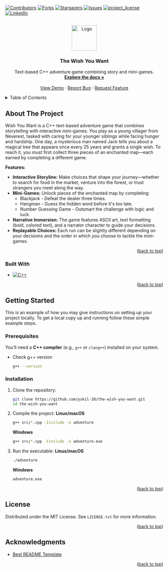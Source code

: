 <!-- Improved compatibility of back to top link: See: https://github.com/othneildrew/Best-README-Template/pull/73 -->
<a id="readme-top"></a>
<!--
*** Thanks for checking out the Best-README-Template. If you have a suggestion
*** that would make this better, please fork the repo and create a pull request
*** or simply open an issue with the tag "enhancement".
*** Don't forget to give the project a star!
*** Thanks again! Now go create something AMAZING! :D
-->



<!-- PROJECT SHIELDS -->
<!--
*** I'm using markdown "reference style" links for readability.
*** Reference links are enclosed in brackets [ ] instead of parentheses ( ).
*** See the bottom of this document for the declaration of the reference variables
*** for contributors-url, forks-url, etc. This is an optional, concise syntax you may use.
*** https://www.markdownguide.org/basic-syntax/#reference-style-links
-->
[![Contributors][contributors-shield]][contributors-url]
[![Forks][forks-shield]][forks-url]
[![Stargazers][stars-shield]][stars-url]
[![Issues][issues-shield]][issues-url]
[![project_license][license-shield]][license-url]
[![LinkedIn][linkedin-shield]][linkedin-url]



<!-- PROJECT LOGO -->
<br />
<div align="center">
  <a href="https://github.com/yukil-30/the-wish-you-want">
    <img src="images/wish-you-want.svg" alt="Logo" width="80" height="80">
  </a>

<h3 align="center">The Wish You Want</h3>

  <p align="center">
    Text-based C++ adventure game combining story and mini-games.
    <br />
    <a href="https://github.com/yukil-30/the-wish-you-want"><strong>Explore the docs »</strong></a>
    <br />
    <br />
    <a href="https://github.com/yukil-30/the-wish-you-want">View Demo</a>
    &middot;
    <a href="https://github.com/yukil-30/the-wish-you-want/issues/new?labels=bug&template=bug-report---.md">Report Bug</a>
    &middot;
    <a href="https://github.com/yukil-30/the-wish-you-want/issues/new?labels=enhancement&template=feature-request---.md">Request Feature</a>
  </p>
</div>



<!-- TABLE OF CONTENTS -->
<details>
  <summary>Table of Contents</summary>
  <ol>
    <li>
      <a href="#about-the-project">About The Project</a>
      <ul>
        <li><a href="#built-with">Built With</a></li>
      </ul>
    </li>
    <li>
      <a href="#getting-started">Getting Started</a>
      <ul>
        <li><a href="#prerequisites">Prerequisites</a></li>
        <li><a href="#installation">Installation</a></li>
      </ul>
    </li>
    <li><a href="#license">License</a></li>
    <li><a href="#acknowledgments">Acknowledgments</a></li>
  </ol>
</details>



<!-- ABOUT THE PROJECT -->
## About The Project

<!-- [![Product Name Screen Shot][product-screenshot]](https://example.com) -->

Wish You Want is a C++ text-based adventure game that combines storytelling with interactive mini-games. You play as a young villager from Neverest, tasked with caring for your younger siblings while facing hunger and hardship. One day, a mysterious man named Jack tells you about a magical tree that appears once every 25 years and grants a single wish. To reach it, you must first collect three pieces of an enchanted map—each earned by completing a different game.

**Features:**
* **Interactive Storyline:** Make choices that shape your journey—whether to search for food in the market, venture into the forest, or trust strangers you meet along the way.
* **Mini-Games:** Unlock pieces of the enchanted map by completing:
    - Blackjack - Defeat the dealer three times.
    - Hangman - Guess the hidden word before it's too late.
    - Number Guessing Game - Outsmart the challenge with logic and luck.
* **Narrative Immersion:** The game features ASCII art, text formatting (bold, colored text), and a narrator character to guide your decisions.
* **Replayable Choices:** Each run can be slightly different depending on your decisions and the order in which you choose to tackle the mini-games.

<p align="right">(<a href="#readme-top">back to top</a>)</p>



### Built With

* [![C++][C++]][c++-url]

<p align="right">(<a href="#readme-top">back to top</a>)</p>



<!-- GETTING STARTED -->
## Getting Started

This is an example of how you may give instructions on setting up your project locally.
To get a local copy up and running follow these simple example steps.

### Prerequisites

You’ll need a **C++ compiler** (e.g., `g++` or `clang++`) installed on your system.

* Check g++ version
  ```sh
  g++ --version
  ```


### Installation

1. Clone the repository:
   ```sh
   git clone https://github.com/yukil-30/the-wish-you-want.git
   cd the-wish-you-want
   ```
2. Compile the project:
   **Linux/macOS**
   ```sh
   g++ src/*.cpp -Iinclude -o adventure
   ```
   **Windows**
   ```sh
   g++ src/*.cpp -Iinclude -o adventure.exe
   ```
3. Run the executable:
   **Linus/macOS**
   ```sh
   ./adventure
   ```
   **Windows**
   ```sh
   adventure.exe
   ```

<p align="right">(<a href="#readme-top">back to top</a>)</p>


<!-- ROADMAP -->
<!-- ## Roadmap

- [ ] Feature 1
- [ ] Feature 2
- [ ] Feature 3
    - [ ] Nested Feature

See the [open issues](https://github.com/github_username/repo_name/issues) for a full list of proposed features (and known issues).

<p align="right">(<a href="#readme-top">back to top</a>)</p> -->

<!-- LICENSE -->
## License

Distributed under the MIT License. See `LICENSE.txt` for more information.

<p align="right">(<a href="#readme-top">back to top</a>)</p>




<!-- ACKNOWLEDGMENTS -->
## Acknowledgments

* [Best README Template](https://github.com/othneildrew/Best-README-Template/)

<p align="right">(<a href="#readme-top">back to top</a>)</p>



<!-- MARKDOWN LINKS & IMAGES -->
<!-- https://www.markdownguide.org/basic-syntax/#reference-style-links -->
[contributors-shield]: https://img.shields.io/github/contributors/yukil-30/the-wish-you-want.svg?style=for-the-badge
[contributors-url]: https://github.com/yukil-30/the-wish-you-want/graphs/contributors
[forks-shield]: https://img.shields.io/github/forks/yukil-30/the-wish-you-want.svg?style=for-the-badge
[forks-url]: https://github.com/yukil-30/the-wish-you-want/network/members
[stars-shield]: https://img.shields.io/github/stars/yukil-30/the-wish-you-want.svg?style=for-the-badge
[stars-url]: https://github.com/yukil-30/the-wish-you-want/stargazers
[issues-shield]: https://img.shields.io/github/issues/yukil-30/the-wish-you-want.svg?style=for-the-badge
[issues-url]: https://github.com/yukil-30/the-wish-you-want/issues
[license-shield]: https://img.shields.io/github/license/yukil-30/the-wish-you-want.svg?style=for-the-badge
[license-url]: https://github.com/yukil-30/the-wish-you-want/blob/master/LICENSE.txt
[linkedin-shield]: https://img.shields.io/badge/-LinkedIn-black.svg?style=for-the-badge&logo=linkedin&colorB=555
[linkedin-url]: https://linkedin.com/in/yuki-li123
[product-screenshot]: images/screenshot.png
[C++]: https://img.shields.io/badge/C%2B%2B-00599C?style=for-the-badge&logo=c%2B%2B&logoColor=white
[c++-url]: https://isocpp.org/
[Next.js]: https://img.shields.io/badge/next.js-000000?style=for-the-badge&logo=nextdotjs&logoColor=white
[Next-url]: https://nextjs.org/
[React.js]: https://img.shields.io/badge/React-20232A?style=for-the-badge&logo=react&logoColor=61DAFB
[React-url]: https://reactjs.org/
[Vue.js]: https://img.shields.io/badge/Vue.js-35495E?style=for-the-badge&logo=vuedotjs&logoColor=4FC08D
[Vue-url]: https://vuejs.org/
[Angular.io]: https://img.shields.io/badge/Angular-DD0031?style=for-the-badge&logo=angular&logoColor=white
[Angular-url]: https://angular.io/
[Svelte.dev]: https://img.shields.io/badge/Svelte-4A4A55?style=for-the-badge&logo=svelte&logoColor=FF3E00
[Svelte-url]: https://svelte.dev/
[Laravel.com]: https://img.shields.io/badge/Laravel-FF2D20?style=for-the-badge&logo=laravel&logoColor=white
[Laravel-url]: https://laravel.com
[Bootstrap.com]: https://img.shields.io/badge/Bootstrap-563D7C?style=for-the-badge&logo=bootstrap&logoColor=white
[Bootstrap-url]: https://getbootstrap.com
[JQuery.com]: https://img.shields.io/badge/jQuery-0769AD?style=for-the-badge&logo=jquery&logoColor=white
[JQuery-url]: https://jquery.com 
